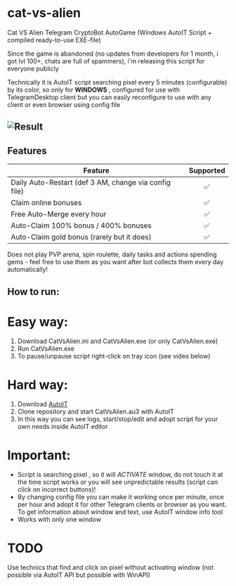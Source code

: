 # cat-vs-alien
Cat VS Alien Telegram CryptoBot AutoGame (Windows AutoIT Script + compiled ready-to-use EXE-file) 

Since the game is abandoned (no updates from developers for 1 month, i got lvl 100+, chats are full of spammers), i'm releasing this script for everyone publicly

Technically it is AutoIT script searching pixel every 5 minutes (configurable) by its color, so only for **WINDOWS** , configured for use with TelegramDesktop client but you can easily reconfigure to use with any client or even browser using config file

## ![Result](result.gif)

## Features  
| Feature                                                     | Supported  |
|---------------------------------------------------------------|:----------------:|
| Daily Auto-Restart (def 3 AM, change via config file)         |        ✅        |
| Claim online bonuses                                          |        ✅        |
| Free Auto-Merge every hour                                    |        ✅        |
| Auto-Claim 100% bonus / 400% bonuses                          |        ✅        |
| Auto-Claim gold bonus (rarely but it does)                    |        ✅        |

Does not play PVP arena, spin roulette, daily tasks and actions spending gems - feel free to use them as you want after bot collects them every day automatically! 

## How to run:

# Easy way:
1. Download CatVsAlien.ini and CatVsAlien.exe (or only CatVsAlien.exe)
2. Run CatVsAlien.exe
3. To pause/unpause script right-click on tray icon (see video below)

# Hard way:
1. Download [AutoIT](https://www.autoitscript.com/site/autoit/downloads/)
2. Clone repository and start CatVsAlien.au3 with AutoIT
3. In this way you can see logs, start/stop/edit and adopt script for your own needs inside AutoIT editor

# Important:
- Script is searching pixel , so it will *ACTIVATE* window, do not touch it at the time script works or you will see unpredictable results (script can click on incorrect buttons)!
- By changing config file you can make it working once per minute, once per hour and adopt it for other Telegram clients or browser as you want. To get information about window and text, use AutoIT window info tool
- Works with only one window

# TODO
Use technics that find and click on pixel without activating window (not possible via AutoIT API but possible with WinAPI) 

